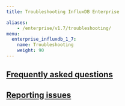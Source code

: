 ```yaml
---
title: Troubleshooting InfluxDB Enterprise

aliases:
    - /enterprise/v1.7/troubleshooting/
menu:
  enterprise_influxdb_1_7:
    name: Troubleshooting
    weight: 90
---
```


## [Frequently asked questions](/enterprise_influxdb/v1.7/troubleshooting/frequently_asked_questions/)

## [Reporting issues](/enterprise_influxdb/v1.7/troubleshooting/reporting-issues/)
